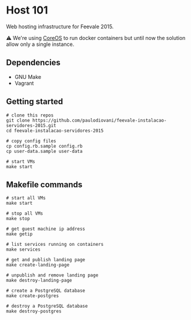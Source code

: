 # Host 101

Web hosting infrastructure for Feevale 2015.

:warning: We're using [CoreOS][coreos] to run docker containers
but until now the solution allow only a single instance.

[coreos]: http://coreos.com

## Dependencies

- GNU Make
- Vagrant

## Getting started

```console
# clone this repos
git clone https://github.com/paulodiovani/feevale-instalacao-servidores-2015.git
cd feevale-instalacao-servidores-2015

# copy config files
cp config.rb.sample config.rb
cp user-data.sample user-data

# start VMs
make start
```

## Makefile commands

```console
# start all VMs
make start

# stop all VMs
make stop

# get guest machine ip address
make getip

# list services running on containers
make services

# get and publish landing page
make create-landing-page

# unpublish and remove landing page
make destroy-landing-page

# create a PostgreSQL database
make create-postgres

# destroy a PostgreSQL database
make destroy-postgres
```

